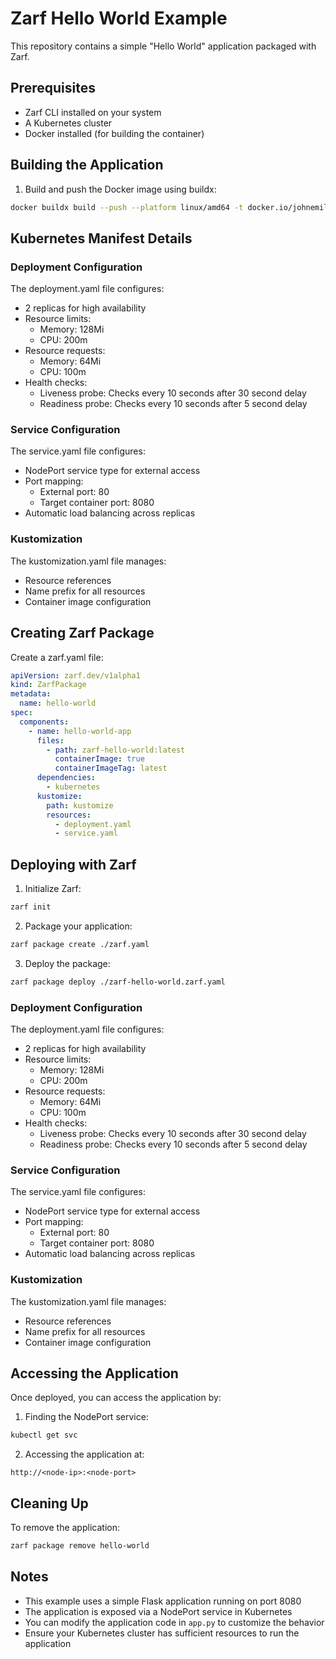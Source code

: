 # Zarf Hello World Example

This repository contains a simple "Hello World" application packaged with Zarf.

## Prerequisites

- Zarf CLI installed on your system
- A Kubernetes cluster
- Docker installed (for building the container)

## Building the Application

1. Build and push the Docker image using buildx:
```bash
docker buildx build --push --platform linux/amd64 -t docker.io/johnemiller607/zarf-hello-world:latest .
```

## Kubernetes Manifest Details

### Deployment Configuration
The deployment.yaml file configures:
- 2 replicas for high availability
- Resource limits:
  - Memory: 128Mi
  - CPU: 200m
- Resource requests:
  - Memory: 64Mi
  - CPU: 100m
- Health checks:
  - Liveness probe: Checks every 10 seconds after 30 second delay
  - Readiness probe: Checks every 10 seconds after 5 second delay

### Service Configuration
The service.yaml file configures:
- NodePort service type for external access
- Port mapping:
  - External port: 80
  - Target container port: 8080
- Automatic load balancing across replicas

### Kustomization
The kustomization.yaml file manages:
- Resource references
- Name prefix for all resources
- Container image configuration

## Creating Zarf Package

Create a zarf.yaml file:
```yaml
apiVersion: zarf.dev/v1alpha1
kind: ZarfPackage
metadata:
  name: hello-world
spec:
  components:
    - name: hello-world-app
      files:
        - path: zarf-hello-world:latest
          containerImage: true
          containerImageTag: latest
      dependencies:
        - kubernetes
      kustomize:
        path: kustomize
        resources:
          - deployment.yaml
          - service.yaml
```

## Deploying with Zarf

1. Initialize Zarf:
```bash
zarf init
```

2. Package your application:
```bash
zarf package create ./zarf.yaml
```

3. Deploy the package:
```bash
zarf package deploy ./zarf-hello-world.zarf.yaml
```

### Deployment Configuration
The deployment.yaml file configures:
- 2 replicas for high availability
- Resource limits:
  - Memory: 128Mi
  - CPU: 200m
- Resource requests:
  - Memory: 64Mi
  - CPU: 100m
- Health checks:
  - Liveness probe: Checks every 10 seconds after 30 second delay
  - Readiness probe: Checks every 10 seconds after 5 second delay

### Service Configuration
The service.yaml file configures:
- NodePort service type for external access
- Port mapping:
  - External port: 80
  - Target container port: 8080
- Automatic load balancing across replicas

### Kustomization
The kustomization.yaml file manages:
- Resource references
- Name prefix for all resources
- Container image configuration

## Accessing the Application

Once deployed, you can access the application by:
1. Finding the NodePort service:
```bash
kubectl get svc
```

2. Accessing the application at:
```
http://<node-ip>:<node-port>
```

## Cleaning Up

To remove the application:
```bash
zarf package remove hello-world
```

## Notes

- This example uses a simple Flask application running on port 8080
- The application is exposed via a NodePort service in Kubernetes
- You can modify the application code in `app.py` to customize the behavior
- Ensure your Kubernetes cluster has sufficient resources to run the application
